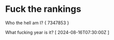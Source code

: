 # Fuck the rankings

Who the hell am I?
{ 7347853 }

What fucking year is it?
[ 2024-08-16T07:30:00Z ]
